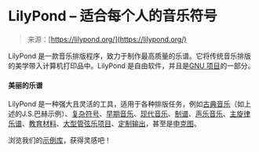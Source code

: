<!--yml

category: 未分类

date: 2024-05-29 13:18:47

-->

# LilyPond – 适合每个人的音乐符号

> 来源：[https://lilypond.org/](https://lilypond.org/)

LilyPond 是一款音乐排版程序，致力于制作最高质量的乐谱。它将传统音乐排版的美学带入计算机打印品中。LilyPond 是自由软件，并且是[GNU 项目](https://gnu.org)的一部分。

#### 美丽的乐谱

LilyPond 是一种强大且灵活的工具，适用于各种排版任务，例如[古典音乐](examples.html#Classical-Music)（如上述的J.S.巴赫示例）、[复杂符号](examples.html#Complex-Notation)、[早期音乐](examples.html#Early-Music)、[现代音乐](examples.html#Modern-Music)、[制谱](examples.html#Tablature)、[声乐音乐](examples.html#Vocal-Music)、[主旋律乐谱](examples.html#Lead-Sheets)、[教育材料](examples.html#Educational-Applications)、[大型管弦乐项目](examples.html#Large-Projects)、[定制输出](examples.html#Customized-Output)，甚至是[申克图](examples.html#Schenker-Graphs)。

浏览我们的[示例库](examples.html)，获得灵感吧！
